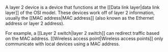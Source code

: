 A layer 2 device is a device that functions at the [[Data link layer|data link layer]] of the OSI model. These devices work off of layer 2 information, usually the [[MAC address|MAC address]] (also known as the Ethernet address or layer 2 address).

For example, a [[Layer 2 switch|layer 2 switch]] can redirect traffic based on the MAC address. [[Wireless access point|Wireless access points]] only communicate with local devices using a MAC address.